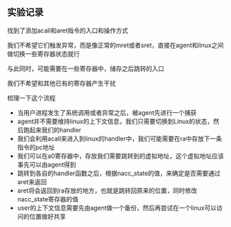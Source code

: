 ## 实验记录
找到了添加acall和aret指令的入口和操作方式

我们不希望它们触发异常，而是像正常的mret或者sret，直接在agent和linux之间做切换一些寄存器状态就行

与此同时，可能需要在一些寄存器中，储存之后跳转的入口

我们不希望和其他已有的寄存器产生干扰

梳理一下这个流程
- 当用户进程发生了系统调用或者异常之后，被agent先进行一个捕获
- agent并不需要维持linux的上下文信息，我们只需要切换到Linux的状态，然后跑起来我们的handler
- 我们会利用acall来进入到linux的handler中，我们可能需要在ra中存放下一条指令的pc地址
- 我们可以在a0寄存器中，存放我们需要跳转到的虚拟地址，这个虚拟地址应该事先可以由agent得到
- 跳转到各自的handler函数之后，根据nacc_state的值，来确定是否需要通过aret来返回
- aret将会返回到ra存放的地方，也就是跳转回原来的位置，同时修改nacc_state寄存器的值
- user的上下文信息需要先由agent做一个备份，然后再尝试在一个linux可以访问的位置做好共享

